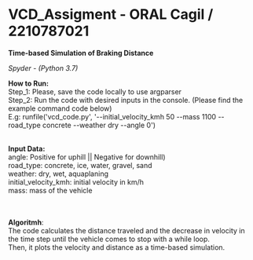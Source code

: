 # VCD_Assigment - ORAL Cagil / 2210787021<br />

**Time-based Simulation of Braking Distance**<br />

_Spyder - (Python 3.7)_<br />

**How to Run:**<br />
Step_1: Please, save the code locally to use argparser<br />
Step_2: Run the code with desired inputs in the console. (Please find the example command code below)<br />
E.g: runfile('vcd_code.py', '--initial_velocity_kmh 50 --mass 1100 --road_type concrete --weather dry --angle 0')<br /><br />

**Input Data:**<br />
  angle: Positive for uphill || Negative for downhill)<br />
  road_type: concrete, ice, water, gravel, sand<br />
  weather: dry, wet, aquaplaning<br />
  initial_velocity_kmh: initial velocity in km/h<br />
  mass: mass of the vehicle<br /><br /><br />

**Algoritmh**:<br />
  The code calculates the distance traveled and the decrease in velocity in the time step until the vehicle comes to stop with a while loop.<br />
  Then, it plots the velocity and distance as a time-based simulation.<br /><br /><br />
  
